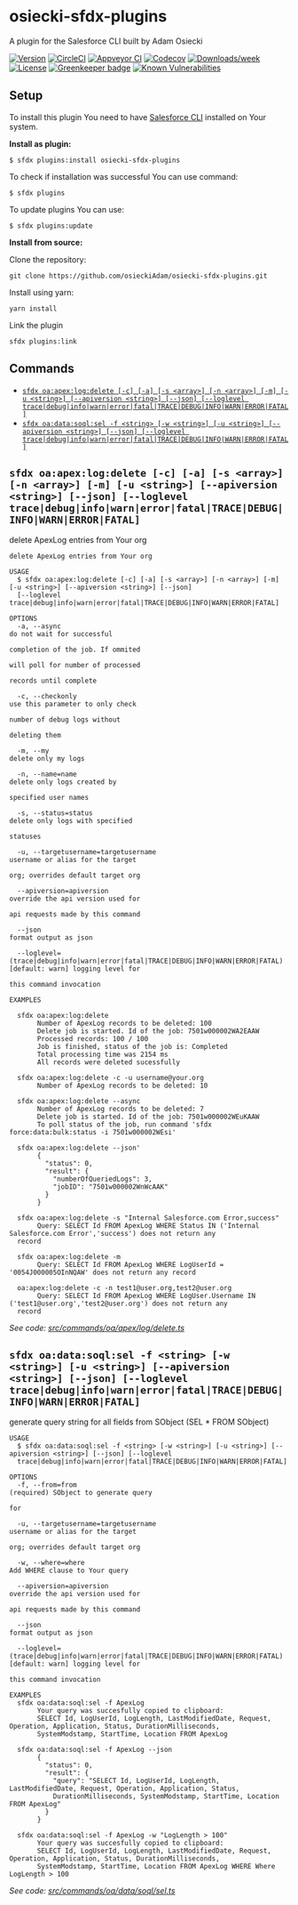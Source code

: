 # osiecki-sfdx-plugins

A plugin for the Salesforce CLI built by Adam Osiecki

[![Version](https://img.shields.io/npm/v/osiecki-sfdx-plugins.svg)](https://npmjs.org/package/osiecki-sfdx-plugins)
[![CircleCI](https://circleci.com/gh/osieckiAdam/osiecki-sfdx-plugins/tree/master.svg?style=shield)](https://circleci.com/gh/osieckiAdam/osiecki-sfdx-plugins/tree/master)
[![Appveyor CI](https://ci.appveyor.com/api/projects/status/github/osieckiAdam/osiecki-sfdx-plugins?branch=master&svg=true)](https://ci.appveyor.com/project/heroku/osiecki-sfdx-plugins/branch/master)
[![Codecov](https://codecov.io/gh/osieckiAdam/osiecki-sfdx-plugins/branch/master/graph/badge.svg)](https://codecov.io/gh/osieckiAdam/osiecki-sfdx-plugins)
[![Downloads/week](https://img.shields.io/npm/dw/osiecki-sfdx-plugins.svg)](https://npmjs.org/package/osiecki-sfdx-plugins)
[![License](https://img.shields.io/npm/l/osiecki-sfdx-plugins.svg)](https://github.com/osieckiAdam/osiecki-sfdx-plugins/blob/master/package.json) 
[![Greenkeeper badge](https://badges.greenkeeper.io/osieckiAdam/osiecki-sfdx-plugins.svg)](https://greenkeeper.io/)
[![Known Vulnerabilities](https://snyk.io/test/github/osieckiAdam/osiecki-sfdx-plugins/badge.svg)](https://snyk.io/test/github/osieckiAdam/osiecki-sfdx-plugins)

## Setup

To install this plugin You need to have [Salesforce CLI](https://developer.salesforce.com/tools/sfdxcli) installed on Your system.

**Install as plugin:**

```sh-session
$ sfdx plugins:install osiecki-sfdx-plugins
```

To check if installation was successful You can use command:

```sh-session
$ sfdx plugins
```

To update plugins You can use:

```sh-session
$ sfdx plugins:update
```

**Install from source:**

Clone the repository:

```sh-session
git clone https://github.com/osieckiAdam/osiecki-sfdx-plugins.git
```

Install using yarn:

```
yarn install
```

Link the plugin

```
sfdx plugins:link
```

<!-- install -->

## Commands

<!-- commands -->
* [`sfdx oa:apex:log:delete [-c] [-a] [-s <array>] [-n <array>] [-m] [-u <string>] [--apiversion <string>] [--json] [--loglevel trace|debug|info|warn|error|fatal|TRACE|DEBUG|INFO|WARN|ERROR|FATAL]`](#sfdx-oaapexlogdelete--c--a--s-array--n-array--m--u-string---apiversion-string---json---loglevel-tracedebuginfowarnerrorfataltracedebuginfowarnerrorfatal)
* [`sfdx oa:data:soql:sel -f <string> [-w <string>] [-u <string>] [--apiversion <string>] [--json] [--loglevel trace|debug|info|warn|error|fatal|TRACE|DEBUG|INFO|WARN|ERROR|FATAL]`](#sfdx-oadatasoqlsel--f-string--w-string--u-string---apiversion-string---json---loglevel-tracedebuginfowarnerrorfataltracedebuginfowarnerrorfatal)

## `sfdx oa:apex:log:delete [-c] [-a] [-s <array>] [-n <array>] [-m] [-u <string>] [--apiversion <string>] [--json] [--loglevel trace|debug|info|warn|error|fatal|TRACE|DEBUG|INFO|WARN|ERROR|FATAL]`

delete ApexLog entries from Your org

```
delete ApexLog entries from Your org

USAGE
  $ sfdx oa:apex:log:delete [-c] [-a] [-s <array>] [-n <array>] [-m] [-u <string>] [--apiversion <string>] [--json] 
  [--loglevel trace|debug|info|warn|error|fatal|TRACE|DEBUG|INFO|WARN|ERROR|FATAL]

OPTIONS
  -a, --async                                                                       do not wait for successful
                                                                                    completion of the job. If ommited
                                                                                    will poll for number of processed
                                                                                    records until complete

  -c, --checkonly                                                                   use this parameter to only check
                                                                                    number of debug logs without
                                                                                    deleting them

  -m, --my                                                                          delete only my logs

  -n, --name=name                                                                   delete only logs created by
                                                                                    specified user names

  -s, --status=status                                                               delete only logs with specified
                                                                                    statuses

  -u, --targetusername=targetusername                                               username or alias for the target
                                                                                    org; overrides default target org

  --apiversion=apiversion                                                           override the api version used for
                                                                                    api requests made by this command

  --json                                                                            format output as json

  --loglevel=(trace|debug|info|warn|error|fatal|TRACE|DEBUG|INFO|WARN|ERROR|FATAL)  [default: warn] logging level for
                                                                                    this command invocation

EXAMPLES

  sfdx oa:apex:log:delete
       Number of ApexLog records to be deleted: 100
       Delete job is started. Id of the job: 7501w000002WA2EAAW
       Processed records: 100 / 100
       Job is finished, status of the job is: Completed
       Total processing time was 2154 ms
       All records were deleted sucessfully

  sfdx oa:apex:log:delete -c -u username@your.org
       Number of ApexLog records to be deleted: 10

  sfdx oa:apex:log:delete --async
       Number of ApexLog records to be deleted: 7
       Delete job is started. Id of the job: 7501w000002WEuKAAW
       To poll status of the job, run command 'sfdx force:data:bulk:status -i 7501w000002WEsi'

  sfdx oa:apex:log:delete --json'
       {
         "status": 0,
         "result": {
           "numberOfQueriedLogs": 3,
           "jobID": "7501w000002WnWcAAK"
         }
       }

  sfdx oa:apex:log:delete -s "Internal Salesforce.com Error,success"
       Query: SELECT Id FROM ApexLog WHERE Status IN ('Internal Salesforce.com Error','success') does not return any 
  record

  sfdx oa:apex:log:delete -m
       Query: SELECT Id FROM ApexLog WHERE LogUserId = '0054J000005OInNQAW' does not return any record

  oa:apex:log:delete -c -n test1@user.org,test2@user.org
       Query: SELECT Id FROM ApexLog WHERE LogUser.Username IN ('test1@user.org','test2@user.org') does not return any 
  record
```

_See code: [src/commands/oa/apex/log/delete.ts](https://github.com/osieckiAdam/osiecki-sfdx-plugins/blob/v0.2.1/src/commands/oa/apex/log/delete.ts)_

## `sfdx oa:data:soql:sel -f <string> [-w <string>] [-u <string>] [--apiversion <string>] [--json] [--loglevel trace|debug|info|warn|error|fatal|TRACE|DEBUG|INFO|WARN|ERROR|FATAL]`

generate query string for all fields from SObject (SEL * FROM SObject)

```
USAGE
  $ sfdx oa:data:soql:sel -f <string> [-w <string>] [-u <string>] [--apiversion <string>] [--json] [--loglevel 
  trace|debug|info|warn|error|fatal|TRACE|DEBUG|INFO|WARN|ERROR|FATAL]

OPTIONS
  -f, --from=from                                                                   (required) SObject to generate query
                                                                                    for

  -u, --targetusername=targetusername                                               username or alias for the target
                                                                                    org; overrides default target org

  -w, --where=where                                                                 Add WHERE clause to Your query

  --apiversion=apiversion                                                           override the api version used for
                                                                                    api requests made by this command

  --json                                                                            format output as json

  --loglevel=(trace|debug|info|warn|error|fatal|TRACE|DEBUG|INFO|WARN|ERROR|FATAL)  [default: warn] logging level for
                                                                                    this command invocation

EXAMPLES
  sfdx oa:data:soql:sel -f ApexLog
       Your query was succesfully copied to clipboard:
       SELECT Id, LogUserId, LogLength, LastModifiedDate, Request, Operation, Application, Status, DurationMilliseconds,
       SystemModstamp, StartTime, Location FROM ApexLog
    
  sfdx oa:data:soql:sel -f ApexLog --json
       {
         "status": 0,
         "result": {
           "query": "SELECT Id, LogUserId, LogLength, LastModifiedDate, Request, Operation, Application, Status,
           DurationMilliseconds, SystemModstamp, StartTime, Location FROM ApexLog"
         }
       }
    
  sfdx oa:data:soql:sel -f ApexLog -w "LogLength > 100"
       Your query was succesfully copied to clipboard:
       SELECT Id, LogUserId, LogLength, LastModifiedDate, Request, Operation, Application, Status, DurationMilliseconds,
       SystemModstamp, StartTime, Location FROM ApexLog WHERE Where LogLength > 100
```

_See code: [src/commands/oa/data/soql/sel.ts](https://github.com/osieckiAdam/osiecki-sfdx-plugins/blob/v0.2.1/src/commands/oa/data/soql/sel.ts)_